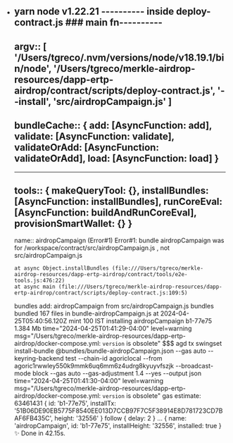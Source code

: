 - yarn node v1.22.21
  ---------- inside deploy-contract.js ### main fn----------
    ------------------------
    argv:: [
      '/Users/tgreco/.nvm/versions/node/v18.19.1/bin/node',
      '/Users/tgreco/merkle-airdrop-resources/dapp-ertp-airdrop/contract/scripts/deploy-contract.js',
      '--install',
      'src/airdropCampaign.js'
    ]
    ------------------------
    bundleCache:: {
      add: [AsyncFunction: add],
      validate: [AsyncFunction: validate],
      validateOrAdd: [AsyncFunction: validateOrAdd],
      load: [AsyncFunction: load]
    }
    ------------------------
    ------------------------
    tools:: {
      makeQueryTool: {},
      installBundles: [AsyncFunction: installBundles],
      runCoreEval: [AsyncFunction: buildAndRunCoreEval],
      provisionSmartWallet: {}
    }
    ------------------------
    name:: airdropCampaign
    (Error#1)
    Error#1: bundle airdropCampaign was for /workspace/contract/src/airdropCampaign.js , not src/airdropCampaign.js
  
      at async Object.installBundles (file:///Users/tgreco/merkle-airdrop-resources/dapp-ertp-airdrop/contract/tools/e2e-tools.js:476:22)
      at async main (file:///Users/tgreco/merkle-airdrop-resources/dapp-ertp-airdrop/contract/scripts/deploy-contract.js:109:5)
  
    bundles add: airdropCampaign from src/airdropCampaign.js
    bundles bundled 167 files in bundle-airdropCampaign.js at 2024-04-25T05:40:56.120Z
    mint 100 IST
    installing airdropCampaign b1-77e75 1.384 Mb
  time="2024-04-25T01:41:29-04:00" level=warning msg="/Users/tgreco/merkle-airdrop-resources/dapp-ertp-airdrop/docker-compose.yml: `version` is obsolete"
    $$$ agd tx swingset install-bundle @bundles/bundle-airdropCampaign.json --gas auto --keyring-backend test --chain-id agoriclocal --from agoric1rwwley550k9mmk6uq6mm6z4udrg8kyuyvfszjk --broadcast-mode block --gas auto --gas-adjustment 1.4 --yes --output json
  time="2024-04-25T01:41:30-04:00" level=warning msg="/Users/tgreco/merkle-airdrop-resources/dapp-ertp-airdrop/docker-compose.yml: `version` is obsolete"
  gas estimate: 63461431
    {
      id: 'b1-77e75',
      installTx: '51B06DE90EB5775F8540EE013D7CCB97F7C5F38914E8D781723CD7BAF6FB435C',
      height: '32556'
    }
    follow { delay: 2 } ...
    {
      name: 'airdropCampaign',
      id: 'b1-77e75',
      installHeight: '32556',
      installed: true
    }
  ✨  Done in 42.15s.